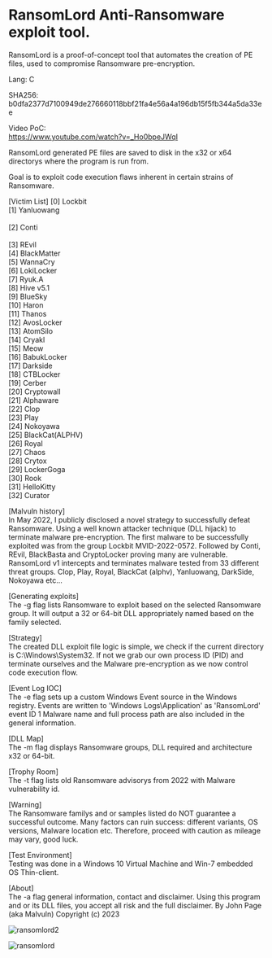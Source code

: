 # RansomLord Anti-Ransomware exploit tool.
RansomLord is a proof-of-concept tool that automates the creation of PE files, used to compromise Ransomware pre-encryption. <br>

Lang: C

SHA256: b0dfa2377d7100949de276660118bbf21fa4e56a4a196db15f5fb344a5da33ee

Video PoC: <br >
https://www.youtube.com/watch?v=_Ho0bpeJWqI

RansomLord generated PE files are saved to disk in the x32 or x64 directorys where the program is run from. <br>


Goal is to exploit code execution flaws inherent in certain strains of Ransomware. <br>  

[Victim List]
[0] Lockbit <br> 
[1] Yanluowang <br>  
[2] Conti <br>  
[3] REvil <br> 
[4] BlackMatter <br>
[5] WannaCry <br> 
[6] LokiLocker <br> 
[7] Ryuk.A <br> 
[8] Hive v5.1 <br> 
[9] BlueSky <br> 
[10] Haron <br> 
[11] Thanos <br> 
[12] AvosLocker <br> 
[13] AtomSilo <br> 
[14] Cryakl <br> 
[15] Meow <br> 
[16] BabukLocker <br> 
[17] Darkside <br> 
[18] CTBLocker <br> 
[19] Cerber <br> 
[20] Cryptowall <br> 
[21] Alphaware <br> 
[22] Clop <br> 
[23] Play <br> 
[24] Nokoyawa <br> 
[25] BlackCat(ALPHV) <br> 
[26] Royal <br> 
[27] Chaos <br> 
[28] Crytox <br> 
[29] LockerGoga <br> 
[30] Rook <br> 
[31] HelloKitty <br> 
[32] Curator <br> 

[Malvuln history] <br>
 In May 2022, I publicly disclosed a novel strategy to successfully defeat Ransomware.
 Using a well known attacker technique (DLL hijack) to terminate malware pre-encryption.
 The first malware to be successfully exploited was from the group Lockbit MVID-2022-0572.
 Followed by Conti, REvil, BlackBasta and CryptoLocker proving many are vulnerable.
 RansomLord v1 intercepts and terminates malware tested from 33 different threat groups.
 Clop, Play, Royal, BlackCat (alphv), Yanluowang, DarkSide, Nokoyawa etc...

[Generating exploits] <br>
 The -g flag lists Ransomware to exploit based on the selected Ransomware group.
 It will output a 32 or 64-bit DLL appropriately named based on the family selected.

[Strategy]  <br> 
 The created DLL exploit file logic is simple, we check if the current directory
 is C:\Windows\System32. If not we grab our own process ID (PID) and terminate
 ourselves and the Malware pre-encryption as we now control code execution flow.

[Event Log IOC] <br> 
 The -e flag sets up a custom Windows Event source in the Windows registry.
 Events are written to 'Windows Logs\Application' as 'RansomLord' event ID 1
 Malware name and full process path are also included in the general information.

[DLL Map] <br>
 The -m flag displays Ransomware groups, DLL required and architecture x32 or 64-bit.

[Trophy Room] <br>
 The -t flag lists old Ransomware advisorys from 2022 with Malware vulnerability id.

[Warning] <br>
 The Ransomware familys and or samples listed do NOT guarantee a successful outcome.
 Many factors can ruin success: different variants, OS versions, Malware location etc.
 Therefore, proceed with caution as mileage may vary, good luck.

[Test Environment] <br>
 Testing was done in a Windows 10 Virtual Machine and Win-7 embedded OS Thin-client.

[About] <br>
 The -a flag general information, contact and disclaimer.
 Using this program and or its DLL files, you accept all risk and the full disclaimer.
 By John Page (aka Malvuln) Copyright (c) 2023
 
![ransomlord2](https://github.com/malvuln/RansomLord/assets/75002643/f82c790d-f540-455c-ac64-d91d3bb93919)

![ransomlord](https://github.com/malvuln/RansomLord/assets/75002643/4d9ebabd-3bd0-454d-b9bf-00d075fe0ad9)

